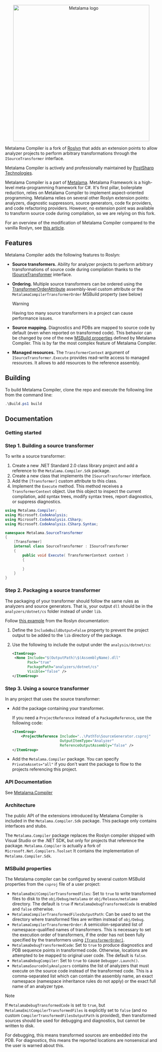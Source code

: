 <p align="center">
<img width="450" src="https://github.com/postsharp/Metalama/raw/master/images/metalama-by-postsharp.svg" alt="Metalama logo">
</p>


Metalama Compiler is a fork of [Roslyn](https://github.com/dotnet/Roslyn) that adds an extension points to allow analyzer projects to perform arbitrary transformations through the `ISourceTransformer` interface.

Metalama Compiler is actively and professionally maintained by [PostSharp Technologies](https://www.postsharp.net/).

Metalama Compiler is a part of [Metalama](https://github.com/postsharp/Metalama). Metalama Framework is a high-level meta-programming framework for C#. It's first pillar, boilerplate reduction, relies on Metalama Compiler to implement aspect-oriented programming. Metalama relies on several other Roslyn extension points: analyzers, diagnostic suppressors, source generators, code fix providers, and code refactoring providers. However, no extension point was available to transform source code during compilation, so we are relying on this fork.

For an overview of the modification of Metalama Compiler compared to the vanilla Roslyn, see [this article](docs-Metalama\Modifications.md).

## Features

Metalama Compiler adds the following features to Roslyn:

* **Source transformers.** Ability for analyzer projects to perform arbitrary transformations of source code during compilation thanks to the [ISourceTransformer](https://doc.metalama.net/api/metalama_compiler_isourcetransformer) interface.

* **Ordering.** Multiple source transformers can be ordered using the [TransformerOrderAttribute](https://doc.metalama.net/api/metalama_compiler_transformerorderattribute)  assembly-level custom attribute or the `MetalamaCompilerTransformerOrder` MSBuild property (see below)
    
    > [!Warning]
    > Having too many source transformers in a project can cause performance issues.

* **Source mapping.** Diagnostics and PDBs are mapped to source code by default (even when reported on transformed code). This behavior can be changed by one of the new [MSBuild properties](docs-Metalama/Properties.md) defined by Metalama Compiler. This is by far the most complex feature of Metalama Compiler.

* **Managed resources.** The `TransformerContext` argument of `ISourceTransformer.Execute` provides read-write access to managed resources. It allows to add resources to the reference assembly.

## Building

To build Metalama Compiler, clone the repo and execute the following line from the command line:

```powershell
.\Build.ps1 build
```

## Documentation

### Getting started

### Step 1. Building a source transformer

To write a source transformer:

1. Create a new .NET Standard 2.0 class library project and add a reference to the `Metalama.Compiler.Sdk` package.
2. Create a new class that implements the `ISourceTransformer` interface.
3. Add the `[Transformer]` custom attribute to this class.
4. Implement the `Execute` method. This method receives a `TransformerContext` object. Use this object to inspect the current compilation, add syntax trees, modify syntax trees, report diagnostics, or suppress diagnostics.

```cs
using Metalama.Compiler;
using Microsoft.CodeAnalysis;
using Microsoft.CodeAnalysis.CSharp;
using Microsoft.CodeAnalysis.CSharp.Syntax;

namespace Metalama.SourceTransformer
{
    [Transformer]
    internal class SourceTransformer : ISourceTransformer
    {
        public void Execute( TransformerContext context )
        {
           
        }
    }
}
```

### Step 2. Packaging a source transformer

The packaging of your transformer should follow the same rules as analyzers and source generators. That is, your output `dll` should be in the `analyzers/dotnet/cs` folder instead of under `lib`.

Follow [this example](https://github.com/dotnet/roslyn-sdk/blob/main/samples/CSharp/Analyzers/Analyzers.Implementation/Analyzers.CSharp.csproj) from the Roslyn documentation:

1. Define the `IncludeBuildOutput=False` property to prevent the project output to be added to the `lib` directory of the package.

2. Use the following to include the output under the `analysis/dotnet/cs`:

    ```xml
    <ItemGroup>
     <None Include="$(OutputPath)\$(AssemblyName).dll" 
           Pack="true" 
           PackagePath="analyzers/dotnet/cs" 
           Visible="false" />
    </ItemGroup>
    ```


### Step 3. Using a source transformer

In any project that uses the source transformer:

* Add the package containing your transformer.

    If you need a `ProjectReference` instead of a `PackageReference`, use the following code:

    ```xml
    <ItemGroup>
        <ProjectReference Include="..\PathTo\SourceGenerator.csproj"
                          OutputItemType="Analyzer"
                          ReferenceOutputAssembly="false" />
    </ItemGroup>
    
    ```


* Add the `Metalama.Compiler` package. You can specify `PrivateAssets="all"` if you don't want the package to flow to the projects referencing this project.

### API Documentation

See [Metalama.Compiler](https://doc.metalama.net/api/metalama_compiler)

### Architecture

The public API of the extensions introduced by Metalama Compiler is included in the `Metalama.Compiler.Sdk` package. This package only contains interfaces and stubs.

The `Metalama.Compiler` package replaces the Roslyn compiler shipped with Visual Studio or the .NET SDK, but only for projects that reference the package. `Metalama.Compiler`  is actually a fork of `Microsoft.Net.Compilers.Toolset` It contains the implementation of `Metalama.Compiler.Sdk`.

### MSBuild properties

The Metalama compiler can be configured by several custom MSBuild properties from the `csproj` file of a user project:

* `MetalamaEmitCompilerTransformedFiles`: Set to `true` to write transformed files to disk to the `obj/Debug/metalama` or `obj/Release/metalama` directory. The default is `true` if `MetalamaDebugTransformedCode` is enabled and `false` otherwise.
* `MetalamaCompilerTransformedFilesOutputPath`: Can be used to set the directory where transformed files are written instead of `obj/Debug`.
* `MetalamaCompilerTransformerOrder`: A semicolon-separated list of namespace-qualified names of transformers. This is necessary to set the execution order of transformers, if the order has not been fully specified by the transformers using [`[TransformerOrder]`](API.md#TransformerOrderAttribute).
* `MetalamaDebugTransformedCode`: Set to `true` to produce diagnostics and PDB sequence points in transformed code. Otherwise, locations are attempted to be mapped to original user code. The default is `false`.
* `MetalamaDebugCompiler`: Set to `true` to cause `Debugger.Launch()`.
* `MetalamaSourceOnlyAnalyzers` contains the list of analyzers that must execute on the source code instead of the transformed code. This is a comma-separated list which can contain the assembly name, an exact namespace (namespace inheritance rules do not apply) or the exact full name of an analyzer type.


> [!Note]
 > If `MetalamaDebugTransformedCode` is set to `true`, but `MetalamaEmitCompilerTransformedFiles` is explicitly set to `false` (and no custom `CompilerTransformedFilesOutputPath` is provided), then transformed sources should be used for debugging and diagnostics, but cannot be written to disk.
>
> For debugging, this means transformed sources are embedded into the PDB. For diagnostics, this means the reported locations are nonsensical and the user is warned about this.

